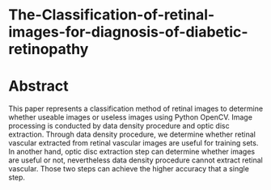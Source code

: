 # The-Classification-of-retinal-images-for-diagnosis-of-diabetic-retinopathy

# Abstract
This paper represents a classification method of retinal images to determine whether useable images or useless images using Python OpenCV. Image processing is conducted by data density procedure and optic disc extraction. Through data density procedure, we determine whether retinal vascular extracted from retinal vascular images are useful for training sets. In another hand, optic disc extraction step can determine whether images are useful or not, nevertheless data density procedure cannot extract retinal vascular. Those two steps can achieve the higher accuracy that a single step.
